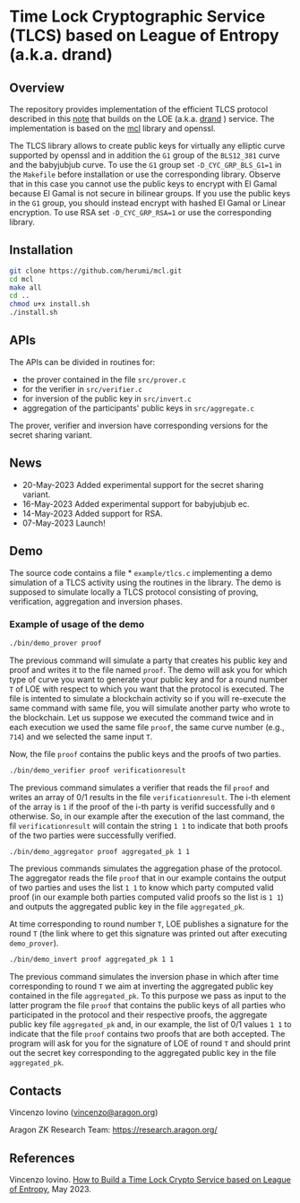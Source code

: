 # Time Lock Cryptographic Service (TLCS) based on League of Entropy (a.k.a. drand)
## Overview
The repository provides implementation of the efficient TLCS protocol described in this [note](https://hackmd.io/WYp7A-jPQvK8xSB1pyH7hQ) that builds on the LOE (a.k.a. [drand](https://github.com/drand/drand) ) service. The implementation is based on the [mcl](https://github.com/herumi/mcl/) library and openssl.

The TLCS library allows to create public keys for virtually any elliptic curve supported by openssl and in addition the `G1` group of the `BLS12_381` curve and the babyjubjub curve.
To use the `G1` group set `-D_CYC_GRP_BLS_G1=1`  in the `Makefile` before installation or use the corresponding library. Observe that in this case you cannot use the public keys to encrypt with El Gamal because El Gamal is not secure in bilinear groups. If you use the public keys in the `G1` group, you should instead encrypt with hashed El Gamal or Linear encryption. To use RSA set `-D_CYC_GRP_RSA=1` or use the corresponding library. 
## Installation
```bash
git clone https://github.com/herumi/mcl.git
cd mcl
make all
cd ..
chmod u+x install.sh
./install.sh
```
## APIs

The APIs can be divided in routines for:
* the prover contained in the file `src/prover.c`
* for the verifier in `src/verifier.c`
* for inversion of the public key in `src/invert.c`
* aggregation of the participants' public keys in `src/aggregate.c` 

The prover, verifier and inversion have corresponding versions for the secret sharing variant.
##  News
* 20-May-2023 Added experimental support for the secret sharing variant.
* 16-May-2023 Added experimental support for babyjubjub ec.
* 14-May-2023 Added support for RSA.
* 07-May-2023 Launch!

## Demo
The source code contains a file * `example/tlcs.c` implementing a demo simulation of a TLCS activity using the routines in the library. 
 The demo is supposed to simulate locally a TLCS protocol consisting of proving, verification, aggregation and inversion phases. 
### Example of usage of the demo
```bash
./bin/demo_prover proof
```
The previous command will simulate a party that creates his public key and proof and writes it to the file named `proof`.
The demo will ask you for which type of curve you want to generate your public key and for a round number `T` of LOE with respect to which you want that the protocol is executed. 
The file is intented to simulate a blockchain activity so if you will re-execute the same command with same file, you will simulate another party who wrote to the blockchain.
Let us suppose we executed the command twice and in each execution we used the same file `proof`, the same curve number (e.g., `714`) and we selected the same input `T`.

Now, the file `proof` contains the public keys and the proofs of two parties. 
```bash
./bin/demo_verifier proof verificationresult
```
The previous command simulates a verifier that reads the fil ``proof`` and writes an array of 0/1 results in the file ``verificationresult``. The i-th element of the array is `1` if the proof of the i-th party is verifid successfully and `0` otherwise.
So, in our example after the execution of the last command, the fil ``verificationresult`` will contain the string ``1 1`` to indicate that both proofs of the two parties were successfully verified.
```bash
./bin/demo_aggregator proof aggregated_pk 1 1
```
The previous commands simulates the aggregation phase of the protocol. The aggregator reads the file `proof` that in our example contains the output of two parties and uses the list `1 1` to know which party computed valid proof (in our example both parties computed valid proofs so the list is `1 1`) and outputs the aggregated public key in the file `aggregated_pk`.

At time corresponding to round number `T`, LOE publishes a signature for the round `T` (the link where to get this signature was printed out after executing `demo_prover`).
```bash
./bin/demo_invert proof aggregated_pk 1 1
```
The previous command simulates the inversion phase in which after time corresponding to round `T` we aim at inverting the aggregated public key contained in the file `aggregated_pk`. To this purpose we pass as input to the latter program the file `proof` that contains the public keys of all parties who participated in the protocol and their respective proofs, the aggregate public key file `aggregated_pk` and, in our example, the list of 0/1 values `1 1` to indicate that the file `proof` contains two proofs that are both accepted.
The program will ask for you for the signature of LOE of round `T` and should print out the secret key corresponding to the aggregated public key in the file `aggregated_pk`.

## Contacts

Vincenzo Iovino (vincenzo@aragon.org)

Aragon ZK Research Team: https://research.aragon.org/

## References
Vincenzo Iovino. [How to Build a Time Lock Crypto Service based on League of Entropy](https://hackmd.io/WYp7A-jPQvK8xSB1pyH7hQ), May 2023.
